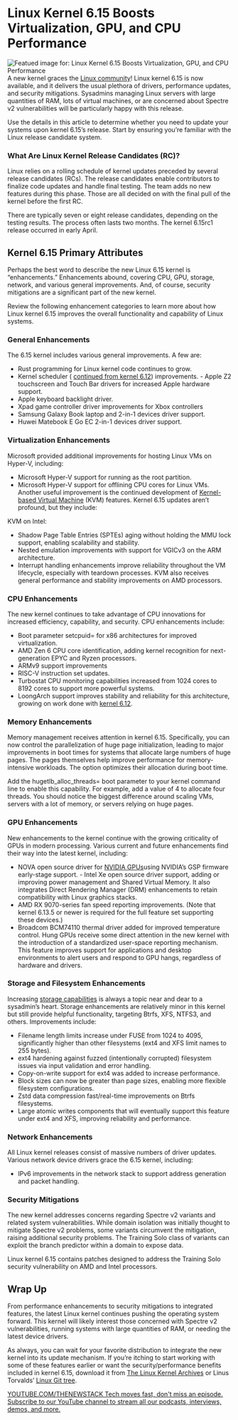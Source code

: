# Linux Kernel 6.15 Boosts Virtualization, GPU, and CPU Performance
![Featued image for: Linux Kernel 6.15 Boosts Virtualization, GPU, and CPU Performance](https://cdn.thenewstack.io/media/2025/05/88c31c76-getty-images-qcp7xpdq3q8-unsplash-1024x768.jpg)
A new kernel graces the [Linux community](https://thenewstack.io/learning-linux-start-here/)! Linux kernel 6.15 is now available, and it delivers the usual plethora of drivers, performance updates, and security mitigations. Sysadmins managing Linux servers with large quantities of RAM, lots of virtual machines, or are concerned about Spectre v2 vulnerabilities will be particularly happy with this release.

Use the details in this article to determine whether you need to update your systems upon kernel 6.15’s release. Start by ensuring you’re familiar with the Linux release candidate system.

### What Are Linux Kernel Release Candidates (RC)?
Linux relies on a rolling schedule of kernel updates preceded by several release candidates (RCs). The release candidates enable contributors to finalize code updates and handle final testing. The team adds no new features during this phase. Those are all decided on with the final pull of the kernel before the first RC.

There are typically seven or eight release candidates, depending on the testing results. The process often lasts two months. The kernel 6.15rc1 release occurred in early April.

## Kernel 6.15 Primary Attributes
Perhaps the best word to describe the new Linux 6.15 kernel is “enhancements.” Enhancements abound, covering CPU, GPU, storage, network, and various general improvements. And, of course, security mitigations are a significant part of the new kernel.

Review the following enhancement categories to learn more about how Linux kernel 6.15 improves the overall functionality and capability of Linux systems.

### General Enhancements
The 6.15 kernel includes various general improvements. A few are:

- Rust programming for Linux kernel code continues to grow.
- Kernel scheduler (
[continued from kernel 6.12](https://thenewstack.io/linux-kernel-6-12-is-official-real-time-app-support-better-scheduling/)) improvements. - Apple Z2 touchscreen and Touch Bar drivers for increased Apple hardware support.
- Apple keyboard backlight driver.
- Xpad game controller driver improvements for Xbox controllers
- Samsung Galaxy Book laptop and 2-in-1 devices driver support.
- Huwei Matebook E Go EC 2-in-1 devices driver support.
### Virtualization Enhancements
Microsoft provided additional improvements for hosting Linux VMs on Hyper-V, including:

- Microsoft Hyper-V support for running as the root partition.
- Microsoft Hyper-V support for offlining CPU cores for Linux VMs.
Another useful improvement is the continued development of [Kernel-based Virtual Machine](https://thenewstack.io/how-to-develop-on-a-linux-desktop-with-an-easy-to-use-vm/) (KVM) features. Kernel 6.15 updates aren’t profound, but they include:

KVM on Intel:

- Shadow Page Table Entries (SPTEs) aging without holding the MMU lock support, enabling scalability and stability.
- Nested emulation improvements with support for VGICv3 on the ARM architecture.
- Interrupt handling enhancements improve reliability throughout the VM lifecycle, especially with teardown processes.
KVM also receives general performance and stability improvements on AMD processors.

### CPU Enhancements
The new kernel continues to take advantage of CPU innovations for increased efficiency, capability, and security. CPU enhancements include:

- Boot parameter setcpuid= for x86 architectures for improved virtualization.
- AMD Zen 6 CPU core identification, adding kernel recognition for next-generation EPYC and Ryzen processors.
- ARMv9 support improvements
- RISC-V instruction set updates.
- Turbostat CPU monitoring capabilities increased from 1024 cores to 8192 cores to support more powerful systems.
- LoongArch support improves stability and reliability for this architecture, growing on work done with
[kernel 6.12](https://thenewstack.io/linux-kernel-6-13-stands-ready-with-security-performance-driver-updates/).
### Memory Enhancements
Memory management receives attention in kernel 6.15. Specifically, you can now control the parallelization of huge page initialization, leading to major improvements in boot times for systems that allocate large numbers of huge pages. The pages themselves help improve performance for memory-intensive workloads. The option optimizes their allocation during boot time.

Add the hugetlb_alloc_threads= boot parameter to your kernel command line to enable this capability. For example, add a value of 4 to allocate four threads. You should notice the biggest difference around scaling VMs, servers with a lot of memory, or servers relying on huge pages.

### GPU Enhancements
New enhancements to the kernel continue with the growing criticality of GPUs in modern processing. Various current and future enhancements find their way into the latest kernel, including:

- NOVA open source driver for
[NVIDIA GPUs](https://thenewstack.io/nvidia-h200-gpus-crush-mlperfs-llm-inferencing-benchmark/)using NVIDIA’s GSP firmware early-stage support. - Intel Xe open source driver support, adding or improving power management and Shared Virtual Memory. It also integrates Direct Rendering Manager (DRM) enhancements to retain compatibility with Linux graphics stacks.
- AMD RX 9070-series fan speed reporting improvements. (Note that kernel 6.13.5 or newer is required for the full feature set supporting these devices.)
- Broadcom BCM74110 thermal driver added for improved temperature control.
Hung GPUs receive some direct attention in the new kernel with the introduction of a standardized user-space reporting mechanism. This feature improves support for applications and desktop environments to alert users and respond to GPU hangs, regardless of hardware and drivers.

### Storage and Filesystem Enhancements
Increasing [storage capabilities](https://thenewstack.io/storage/) is always a topic near and dear to a sysadmin’s heart. Storage enhancements are relatively minor in this kernel but still provide helpful functionality, targeting Btrfs, XFS, NTFS3, and others. Improvements include:

- Filename length limits increase under FUSE from 1024 to 4095, significantly higher than other filesystems (ext4 and XFS limit names to 255 bytes).
- ext4 hardening against fuzzed (intentionally corrupted) filesystem issues via input validation and error handling.
- Copy-on-write support for ext4 was added to increase performance.
- Block sizes can now be greater than page sizes, enabling more flexible filesystem configurations.
- Zstd data compression fast/real-time improvements on Btrfs filesystems.
- Large atomic writes components that will eventually support this feature under ext4 and XFS, improving reliability and performance.
### Network Enhancements
All Linux kernel releases consist of massive numbers of driver updates. Various network device drivers grace the 6.15 kernel, including:

- IPv6 improvements in the network stack to support address generation and packet handling.
### Security Mitigations
The new kernel addresses concerns regarding Spectre v2 variants and related system vulnerabilities. While domain isolation was initially thought to mitigate Spectre v2 problems, some variants circumvent the mitigation, raising additional security problems. The Training Solo class of variants can exploit the branch predictor within a domain to expose data.

Linux kernel 6.15 contains patches designed to address the Training Solo security vulnerability on AMD and Intel processors.

## Wrap Up
From performance enhancements to security mitigations to integrated features, the latest Linux kernel continues pushing the operating system forward. This kernel will likely interest those concerned with Spectre v2 vulnerabilities, running systems with large quantities of RAM, or needing the latest device drivers.

As always, you can wait for your favorite distribution to integrate the new kernel into its update mechanism. If you’re itching to start working with some of these features earlier or want the security/performance benefits included in kernel 6.15, download it from [The Linux Kernel Archives](https://www.kernel.org/) or Linus Torvalds’ [Linux Git tree](https://web.git.kernel.org/pub/scm/linux/kernel/git/torvalds/linux.git).

[
YOUTUBE.COM/THENEWSTACK
Tech moves fast, don't miss an episode. Subscribe to our YouTube
channel to stream all our podcasts, interviews, demos, and more.
](https://youtube.com/thenewstack?sub_confirmation=1)